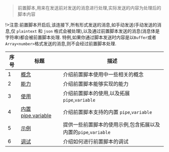 > 前置脚本,用来在发送前对发送的消息进行处理,实际发送的内容为处理后的脚本内容

!>注意:前置脚本开启后,该连接下,所有形式发送的消息,如手动发送(手动发送的消息,仅 `plaintext` 和 `json` 格式会被处理),以及通过前置脚本发送的消息(消息体是字符串)都会被前置脚本处理. 特例,如果你通过脚本发送时内容是以`Buffer`或者`Array<number>`格式发送的消息,则不会经过前置脚本处理.

| 序号 | 标题                                                       | 描述                                                           |
| ---- | ---------------------------------------------------------- | -------------------------------------------------------------- |
| 1    | [概念](zh-cn/pre-publish-script/concept.md)                | 介绍前置脚本使用中一些相关的概念                               |
| 2    | [能力](zh-cn/pre-publish-script/capability.md)             | 介绍前置脚本能够实现的能力                                     |
| 3    | [使用](zh-cn/pre-publish-script/usage.md)                  | 介绍前置脚本的使用,以及拓展 `pipe`,`variable`                  |
| 4    | [内置 pipe,variable](zh-cn/pre-publish-script/built_in.md) | 介绍前置脚本支持的内置 `pipe`,`variable`                       |
| 5    | [示例](zh-cn/pre-publish-script/demo.md)                   | 提供一些前置脚本的使用示例,包含拓展以及内置的`pipe`,`variable` |
| 6    | [调试](zh-cn/pre-publish-script/debug.md)                  | 介绍如何进行前置脚本的调试                                     |
